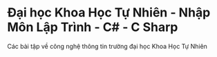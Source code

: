 # Đại học Khoa Học Tự Nhiên - Nhập Môn Lập Trình - C# - C Sharp
Các bài tập về công nghệ thông tin trường đại học Khoa Học Tự Nhiên
